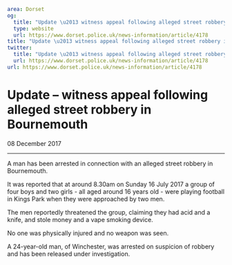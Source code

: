 ```yaml
area: Dorset
og:
  title: "Update \u2013 witness appeal following alleged street robbery in Bournemouth"
  type: website
  url: https://www.dorset.police.uk/news-information/article/4178
title: "Update \u2013 witness appeal following alleged street robbery in Bournemouth |"
twitter:
  title: "Update \u2013 witness appeal following alleged street robbery in Bournemouth"
  url: https://www.dorset.police.uk/news-information/article/4178
url: https://www.dorset.police.uk/news-information/article/4178
```

# Update – witness appeal following alleged street robbery in Bournemouth

08 December 2017

* * *

A man has been arrested in connection with an alleged street robbery in Bournemouth.

It was reported that at around 8.30am on Sunday 16 July 2017 a group of four boys and two girls - all aged around 16 years old - were playing football in Kings Park when they were approached by two men.

The men reportedly threatened the group, claiming they had acid and a knife, and stole money and a vape smoking device.

No one was physically injured and no weapon was seen.

A 24-year-old man, of Winchester, was arrested on suspicion of robbery and has been released under investigation.
